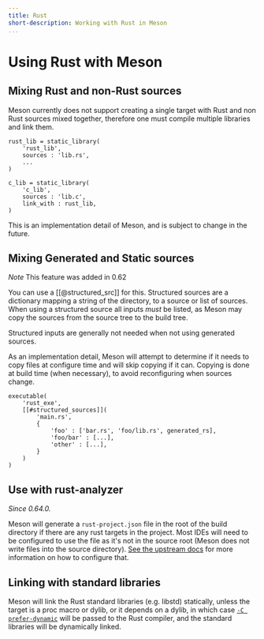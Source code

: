 ```yaml
---
title: Rust
short-description: Working with Rust in Meson
...
```


# Using Rust with Meson

## Mixing Rust and non-Rust sources

Meson currently does not support creating a single target with Rust and non Rust
sources mixed together, therefore one must compile multiple libraries and link
them.

```meson
rust_lib = static_library(
    'rust_lib',
    sources : 'lib.rs',
    ...
)

c_lib = static_library(
    'c_lib',
    sources : 'lib.c',
    link_with : rust_lib,
)
```
This is an implementation detail of Meson, and is subject to change in the future.

## Mixing Generated and Static sources

*Note* This feature was added in 0.62

You can use a [[@structured_src]] for this. Structured sources are a dictionary
mapping a string of the directory, to a source or list of sources.
When using a structured source all inputs *must* be listed, as Meson may copy
the sources from the source tree to the build tree.

Structured inputs are generally not needed when not using generated sources.

As an implementation detail, Meson will attempt to determine if it needs to copy
files at configure time and will skip copying if it can. Copying is done at
build time (when necessary), to avoid reconfiguring when sources change.

```meson
executable(
    'rust_exe',
    [[#structured_sources]](
        'main.rs',
        {
            'foo' : ['bar.rs', 'foo/lib.rs', generated_rs],
            'foo/bar' : [...],
            'other' : [...],
        }
    )
)
```

## Use with rust-analyzer

*Since 0.64.0.*

Meson will generate a `rust-project.json` file in the root of the build
directory if there are any rust targets in the project. Most IDEs will need to
be configured to use the file as it's not in the source root (Meson does not
write files into the source directory). [See the upstream
docs](https://rust-analyzer.github.io/manual.html#non-cargo-based-projects) for
more information on how to configure that.

## Linking with standard libraries

Meson will link the Rust standard libraries (e.g. libstd) statically, unless the
target is a proc macro or dylib, or it depends on a dylib, in which case [`-C
prefer-dynamic`](https://doc.rust-lang.org/rustc/codegen-options/index.html#prefer-dynamic)
will be passed to the Rust compiler, and the standard libraries will be
dynamically linked.
